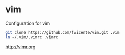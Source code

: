 vim
===

Configuration for vim

```sh
git clone https://github.com/fvicente/vim.git .vim
ln ~/.vim/.vimrc .vimrc
```

http://vimr.org
